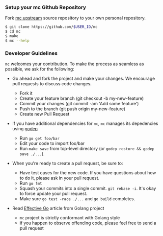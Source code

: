 ### Setup your mc Github Repository
Fork [mc upstream](https://github.com/minio/mc/fork) source repository to your own personal repository.
```sh
$ git clone https://github.com/$USER_ID/mc
$ cd mc
$ make
$ mc --help
```

###  Developer Guidelines

``mc`` welcomes your contribution. To make the process as seamless as possible, we ask for the following:

* Go ahead and fork the project and make your changes. We encourage pull requests to discuss code changes.
    - Fork it
    - Create your feature branch (git checkout -b my-new-feature)
    - Commit your changes (git commit -am 'Add some feature')
    - Push to the branch (git push origin my-new-feature)
    - Create new Pull Request

* If you have additional dependencies for ``mc``, ``mc`` manages its depedencies using [godep](https://github.com/tools/godep)
    - Run `go get foo/bar`
    - Edit your code to import foo/bar
    - Run `make save` from top-level directory (or `godep restore && godep save ./...`).

* When you're ready to create a pull request, be sure to:
    - Have test cases for the new code. If you have questions about how to do it, please ask in your pull request.
    - Run `go fmt`
    - Squash your commits into a single commit. `git rebase -i`. It's okay to force update your pull request.
    - Make sure `go test -race ./...` and `go build` completes.

* Read [Effective Go](https://github.com/golang/go/wiki/CodeReviewComments) article from Golang project
    - `mc` project is strictly conformant with Golang style
    - if you happen to observe offending code, please feel free to send a pull request
